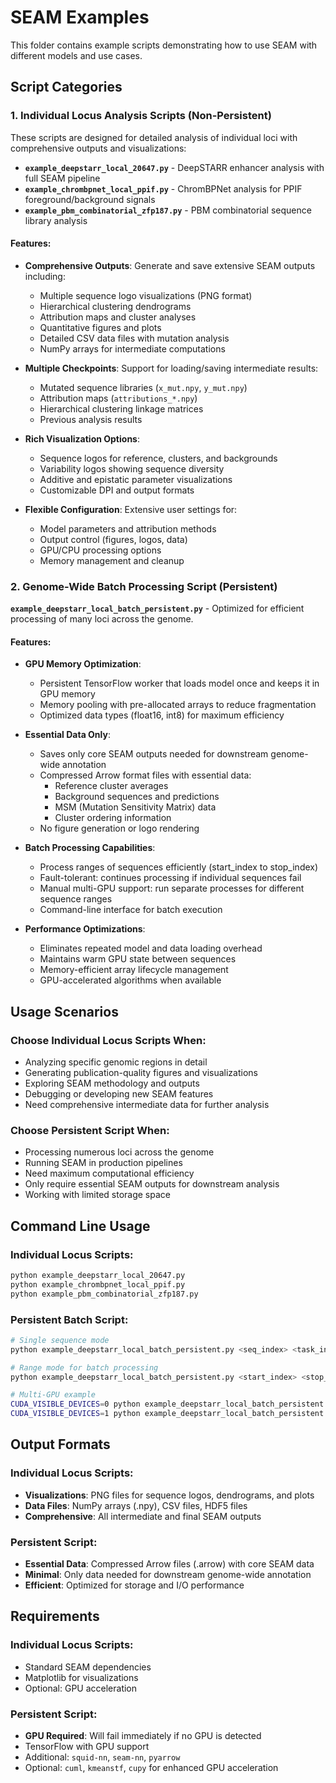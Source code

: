 # SEAM Examples

This folder contains example scripts demonstrating how to use SEAM with different models and use cases.

## Script Categories

### 1. Individual Locus Analysis Scripts (Non-Persistent)

These scripts are designed for detailed analysis of individual loci with comprehensive outputs and visualizations:

- **`example_deepstarr_local_20647.py`** - DeepSTARR enhancer analysis with full SEAM pipeline
- **`example_chrombpnet_local_ppif.py`** - ChromBPNet analysis for PPIF foreground/background signals
- **`example_pbm_combinatorial_zfp187.py`** - PBM combinatorial sequence library analysis

#### Features:
- **Comprehensive Outputs**: Generate and save extensive SEAM outputs including:
  - Multiple sequence logo visualizations (PNG format)
  - Hierarchical clustering dendrograms
  - Attribution maps and cluster analyses
  - Quantitative figures and plots
  - Detailed CSV data files with mutation analysis
  - NumPy arrays for intermediate computations

- **Multiple Checkpoints**: Support for loading/saving intermediate results:
  - Mutated sequence libraries (`x_mut.npy`, `y_mut.npy`)
  - Attribution maps (`attributions_*.npy`)
  - Hierarchical clustering linkage matrices
  - Previous analysis results

- **Rich Visualization Options**:
  - Sequence logos for reference, clusters, and backgrounds
  - Variability logos showing sequence diversity
  - Additive and epistatic parameter visualizations
  - Customizable DPI and output formats

- **Flexible Configuration**: Extensive user settings for:
  - Model parameters and attribution methods
  - Output control (figures, logos, data)
  - GPU/CPU processing options
  - Memory management and cleanup

### 2. Genome-Wide Batch Processing Script (Persistent)

**`example_deepstarr_local_batch_persistent.py`** - Optimized for efficient processing of many loci across the genome.

#### Features:
- **GPU Memory Optimization**: 
  - Persistent TensorFlow worker that loads model once and keeps it in GPU memory
  - Memory pooling with pre-allocated arrays to reduce fragmentation
  - Optimized data types (float16, int8) for maximum efficiency

- **Essential Data Only**: 
  - Saves only core SEAM outputs needed for downstream genome-wide annotation
  - Compressed Arrow format files with essential data:
    - Reference cluster averages
    - Background sequences and predictions
    - MSM (Mutation Sensitivity Matrix) data
    - Cluster ordering information
  - No figure generation or logo rendering

- **Batch Processing Capabilities**:
  - Process ranges of sequences efficiently (start_index to stop_index)
  - Fault-tolerant: continues processing if individual sequences fail
  - Manual multi-GPU support: run separate processes for different sequence ranges
  - Command-line interface for batch execution

- **Performance Optimizations**:
  - Eliminates repeated model and data loading overhead
  - Maintains warm GPU state between sequences
  - Memory-efficient array lifecycle management
  - GPU-accelerated algorithms when available

## Usage Scenarios

### Choose Individual Locus Scripts When:
- Analyzing specific genomic regions in detail
- Generating publication-quality figures and visualizations
- Exploring SEAM methodology and outputs
- Debugging or developing new SEAM features
- Need comprehensive intermediate data for further analysis

### Choose Persistent Script When:
- Processing numerous loci across the genome
- Running SEAM in production pipelines
- Need maximum computational efficiency
- Only require essential SEAM outputs for downstream analysis
- Working with limited storage space

## Command Line Usage

### Individual Locus Scripts:
```bash
python example_deepstarr_local_20647.py
python example_chrombpnet_local_ppif.py
python example_pbm_combinatorial_zfp187.py
```

### Persistent Batch Script:
```bash
# Single sequence mode
python example_deepstarr_local_batch_persistent.py <seq_index> <task_index>

# Range mode for batch processing
python example_deepstarr_local_batch_persistent.py <start_index> <stop_index> <task_index>

# Multi-GPU example
CUDA_VISIBLE_DEVICES=0 python example_deepstarr_local_batch_persistent.py 0 99999 0
CUDA_VISIBLE_DEVICES=1 python example_deepstarr_local_batch_persistent.py 100000 199999 0
```

## Output Formats

### Individual Locus Scripts:
- **Visualizations**: PNG files for sequence logos, dendrograms, and plots
- **Data Files**: NumPy arrays (.npy), CSV files, HDF5 files
- **Comprehensive**: All intermediate and final SEAM outputs

### Persistent Script:
- **Essential Data**: Compressed Arrow files (.arrow) with core SEAM data
- **Minimal**: Only data needed for downstream genome-wide annotation
- **Efficient**: Optimized for storage and I/O performance

## Requirements

### Individual Locus Scripts:
- Standard SEAM dependencies
- Matplotlib for visualizations
- Optional: GPU acceleration

### Persistent Script:
- **GPU Required**: Will fail immediately if no GPU is detected
- TensorFlow with GPU support
- Additional: `squid-nn`, `seam-nn`, `pyarrow`
- Optional: `cuml`, `kmeanstf`, `cupy` for enhanced GPU acceleration 
